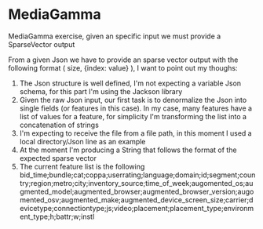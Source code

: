 # MediaGamma
MediaGamma exercise, given an specific input we must provide a SparseVector output


From a given Json we have to provide an sparse vector output with the following format ( size, {index: value} ), I want to point out my thoughs:

1) The Json structure is well defined, I'm not expecting a variable Json schema, for this part I'm using the Jackson library
2) Given the raw Json input, our first task is to denormalize the Json into single fields (or features in this case). In my case, many features have a list of values for a feature, for simplicity I'm transforming the list into a concatenation of strings
3) I'm expecting to receive the file from a file path, in this moment I used a local directory/Json line as an example
4) At the moment I'm producing a String that follows the format of the expected sparse vector
5) The current feature list is the following bid_time;bundle;cat;coppa;userrating;language;domain;id;segment;country;region;metro;city;inventory_source;time_of_week;augomented_os;augmented_model;augmented_browser;augmented_browser_version;augomented_osv;augmented_make;augmented_device_screen_size;carrier;devicetype;connectiontype;js;video;placement;placement_type;environment_type;h;battr;w;instl

